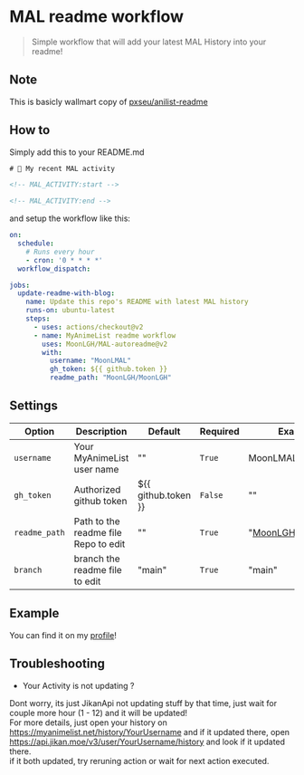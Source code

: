 # MAL readme workflow

> Simple workflow that will add your latest MAL History into your readme!


## Note

This is basicly wallmart copy of [pxseu/anilist-readme](https://github.com/pxseu/anilist-readme/)

## How to

Simply add this to your README.md

```html
# 🌸 My recent MAL activity

<!-- MAL_ACTIVITY:start -->

<!-- MAL_ACTIVITY:end -->
```

and setup the workflow like this:

```yml
on:
  schedule:
    # Runs every hour
    - cron: '0 * * * *'
  workflow_dispatch:

jobs:
  update-readme-with-blog:
    name: Update this repo's README with latest MAL history
    runs-on: ubuntu-latest
    steps:
      - uses: actions/checkout@v2
      - name: MyAnimeList readme workflow
        uses: MoonLGH/MAL-autoreadme@v2
        with:
          username: "MoonLMAL"
          gh_token: ${{ github.token }}
          readme_path: "MoonLGH/MoonLGH"
```

## Settings

| Option            | Description                                         | Default                                | Required | Example |
| ----------------- | --------------------------------------------------- | -------------------------------------- | -------- | ------- |
| `username`         | Your MyAnimeList user name                                | ""                                     | `True`   | MoonLMAL
| `gh_token`        | Authorized github token                             | ${{ github.token }}                    | `False`  | ""
| `readme_path`     | Path to the readme file Repo to edit                     | ""                          | `True`  | "[MoonLGH/MoonLGH](https://github.com/MoonLGH/MoonLGH)" |
| `branch`     | branch the readme file to edit                     | "main"                          | `True`  | "main" |


## Example

You can find it on my [profile](https://github.com/MoonLGH/MoonLGH)!

## Troubleshooting

- Your Activity is not updating ?

Dont worry, its just JikanApi not updating stuff by that time, just wait for couple more hour (1 - 12) and it will be updated!\
For more details, just open your history on https://myanimelist.net/history/YourUsername and if it updated there, open https://api.jikan.moe/v3/user/YourUsername/history and look if it updated there.\
if it both updated, try reruning action or wait for next action executed.